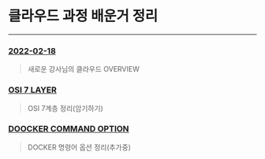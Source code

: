 # 클라우드 과정 배운거 정리
--------------------------------
### [2022-02-18](https://github.com/soyeonJeonDEV/MSAdev/blob/main/study/2020-02-18.md)
> 새로운 강사님의 클라우드 OVERVIEW

### [OSI 7 LAYER](https://github.com/soyeonJeonDEV/MSAdev/blob/main/study/OSI_7_LAYER.md)
> OSI 7계층 정리(암기하기)

### [DOOCKER COMMAND OPTION](https://github.com/soyeonJeonDEV/MSAdev/blob/main/study/docker_command_option.md)
> DOCKER 명령어 옵션 정리(추가중)
